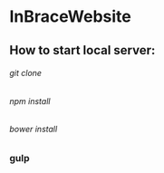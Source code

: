 # InBraceWebsite

## How to start local server:

###### git clone

###### npm install

###### bower install

### gulp

